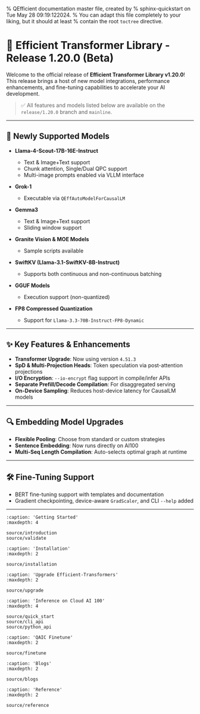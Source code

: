 % QEfficient documentation master file, created by
% sphinx-quickstart on Tue May 28 09:19:122024.
% You can adapt this file completely to your liking, but it should at least
% contain the root `toctree` directive.

  
<!-- ```{include} ../README.md
   :relative-images: 
```   -->
# 🚀 Efficient Transformer Library - Release 1.20.0 (Beta)

Welcome to the official release of **Efficient Transformer Library v1.20.0**! This release brings a host of new model integrations, performance enhancements, and fine-tuning capabilities to accelerate your AI development.

> ✅ All features and models listed below are available on the `release/1.20.0` branch and `mainline`.

---

## 🧠 Newly Supported Models

- **Llama-4-Scout-17B-16E-Instruct**
  - Text & Image+Text support
  - Chunk attention, Single/Dual QPC support
  - Multi-image prompts enabled via VLLM interface

- **Grok-1**
  - Executable via `QEffAutoModelForCausalLM`

- **Gemma3**
  - Text & Image+Text support
  - Sliding window support

- **Granite Vision & MOE Models**
  - Sample scripts available

- **SwiftKV (Llama-3.1-SwiftKV-8B-Instruct)**
  - Supports both continuous and non-continuous batching

- **GGUF Models**
  - Execution support (non-quantized)

- **FP8 Compressed Quantization**
  - Support for `Llama-3.3-70B-Instruct-FP8-Dynamic`

---

## ✨ Key Features & Enhancements

- **Transformer Upgrade**: Now using version `4.51.3`
- **SpD & Multi-Projection Heads**: Token speculation via post-attention projections
- **I/O Encryption**: `--io-encrypt` flag support in compile/infer APIs
- **Separate Prefill/Decode Compilation**: For disaggregated serving
- **On-Device Sampling**: Reduces host-device latency for CausalLM models

---

## 🔍 Embedding Model Upgrades

- **Flexible Pooling**: Choose from standard or custom strategies
- **Sentence Embedding**: Now runs directly on AI100
- **Multi-Seq Length Compilation**: Auto-selects optimal graph at runtime

---

## 🛠️ Fine-Tuning Support

- BERT fine-tuning support with templates and documentation
- Gradient checkpointing, device-aware `GradScaler`, and CLI `--help` added

---



```{toctree}
:caption: 'Getting Started'
:maxdepth: 4
 
source/introduction
source/validate
```


```{toctree}
:caption: 'Installation'
:maxdepth: 2

source/installation
```

```{toctree}
:caption: 'Upgrade Efficient-Transformers'
:maxdepth: 2

source/upgrade
```

```{toctree}
:caption: 'Inference on Cloud AI 100'
:maxdepth: 4

source/quick_start
source/cli_api
source/python_api
```


```{toctree}
:caption: 'QAIC Finetune'
:maxdepth: 2

source/finetune

```

```{toctree}
:caption: 'Blogs'
:maxdepth: 2

source/blogs

```

```{toctree}
:caption: 'Reference'
:maxdepth: 2

source/reference

```
